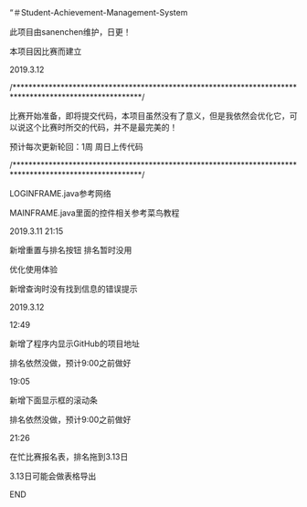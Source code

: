 “＃Student-Achievement-Management-System

此项目由sanenchen维护，日更！

本项目因比赛而建立

2019.3.12 

/********************************************************************************************************/

比赛开始准备，即将提交代码，本项目虽然没有了意义，但是我依然会优化它，可以说这个比赛时所交的代码，并不是最完美的！

预计每次更新轮回：1周 周日上传代码

/********************************************************************************************************/

LOGINFRAME.java参考网络

MAINFRAME.java里面的控件相关参考菜鸟教程

2019.3.11 21:15

新增重置与排名按钮 排名暂时没用

优化使用体验

新增查询时没有找到信息的错误提示

2019.3.12 

12:49

新增了程序内显示GitHub的项目地址

排名依然没做，预计9:00之前做好

19:05

新增下面显示框的滚动条

排名依然没做，预计9:00之前做好

21:26

在忙比赛报名表，排名拖到3.13日

3.13日可能会做表格导出

END

